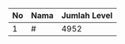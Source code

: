 | No | Nama            | Jumlah Level |
|----|-----------------|--------------|
| 1  | #    |    4952        |
